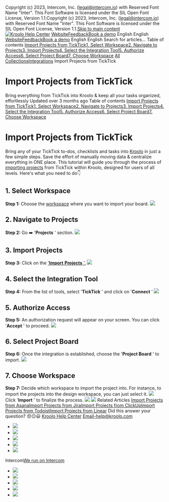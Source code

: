 Copyright (c) 2023, Intercom, Inc. (legal@intercom.io) with Reserved Font Name "Inter". This Font Software is licensed under the SIL Open Font License, Version 1.1.Copyright (c) 2023, Intercom, Inc. (legal@intercom.io) with Reserved Font Name "Inter". This Font Software is licensed under the SIL Open Font License, Version 1.1.[Skip to main content](https://help.kroolo.com/en/articles/9393262-import-projects-from-ticktick#main-content)
[![Kroolo Help Center](https://downloads.intercomcdn.com/i/o/h4qkzypg/611116/ee699fbf23fef0f6d8d4f666d84c/37cdcedd14003d8fdcfdeda0a05c09cb)](https://help.kroolo.com/en/)
[Website](https://kroolo.com/)[Feedback](https://kroolo.featurebase.app/)[Book a demo](https://kroolo.com/book-demo)
English
English
[Website](https://kroolo.com/)[Feedback](https://kroolo.featurebase.app/)[Book a demo](https://kroolo.com/book-demo)
English
English
Search for articles...
Table of contents
[Import Projects from TickTick](https://help.kroolo.com/en/articles/9393262-import-projects-from-ticktick#h_bb92c8184e)[1. Select Workspace](https://help.kroolo.com/en/articles/9393262-import-projects-from-ticktick#h_c3bdbbdb54)[2. Navigate to Projects](https://help.kroolo.com/en/articles/9393262-import-projects-from-ticktick#h_f4c5d12fe1)[3. Import Projects](https://help.kroolo.com/en/articles/9393262-import-projects-from-ticktick#h_54a5081b8b)[4. Select the Integration Tool](https://help.kroolo.com/en/articles/9393262-import-projects-from-ticktick#h_246362ef15)[5. Authorize Access](https://help.kroolo.com/en/articles/9393262-import-projects-from-ticktick#h_26e82bf642)[6. Select Project Board](https://help.kroolo.com/en/articles/9393262-import-projects-from-ticktick#h_81714b9b7e)[7. Choose Workspace](https://help.kroolo.com/en/articles/9393262-import-projects-from-ticktick#h_742116cc91)
[All Collections](https://help.kroolo.com/en/)[Integrations](https://help.kroolo.com/en/collections/9118200-integrations)
Import Projects from TickTick
# Import Projects from TickTick
Bring everything from TickTick into Kroolo & keep all your tasks organized, effortlessly
Updated over 3 months ago
Table of contents
[Import Projects from TickTick](https://help.kroolo.com/en/articles/9393262-import-projects-from-ticktick#h_bb92c8184e)[1. Select Workspace](https://help.kroolo.com/en/articles/9393262-import-projects-from-ticktick#h_c3bdbbdb54)[2. Navigate to Projects](https://help.kroolo.com/en/articles/9393262-import-projects-from-ticktick#h_f4c5d12fe1)[3. Import Projects](https://help.kroolo.com/en/articles/9393262-import-projects-from-ticktick#h_54a5081b8b)[4. Select the Integration Tool](https://help.kroolo.com/en/articles/9393262-import-projects-from-ticktick#h_246362ef15)[5. Authorize Access](https://help.kroolo.com/en/articles/9393262-import-projects-from-ticktick#h_26e82bf642)[6. Select Project Board](https://help.kroolo.com/en/articles/9393262-import-projects-from-ticktick#h_81714b9b7e)[7. Choose Workspace](https://help.kroolo.com/en/articles/9393262-import-projects-from-ticktick#h_742116cc91)
# Import Projects from TickTick
Bring any of your TickTick to-dos, checklists and tasks into [Kroolo](https://kroolo.com/) in just a few simple steps. Save the effort of manually moving data & centralize everything in ONE place. 
This tutorial will guide you through the process of [importing projects](https://kroolo.com/features/projects) from TickTick within Kroolo, designed for users of all levels. Here's what you need to do👇
## **1. Select Workspace**
**Step 1:** Choose the [workspace](https://intercom.help/kroolo/en/articles/9772991-manage-workspaces) where you want to import your board.
[![](https://kroolo-e0b70269b6e2.intercom-attachments-1.com/i/o/1065017436/892c0f3a0e4fabdb50d06a93/f608bb16-94da-4b3b-af79-68de0927265b.png?expires=1747842300&signature=0371d165a7226b523e9c12b9afbcdc65cc92dc52d33047110da870c9da8016c4&req=dSAhE8l%2FmoVcX%2FMW1HO4zV4HfbL746ZI50rvrtyZcmA7oe1HGtdiVEocX%2Bzz%0ADOCz1ToLAuNhqRFxB6s%3D%0A)](https://kroolo-e0b70269b6e2.intercom-attachments-1.com/i/o/1065017436/892c0f3a0e4fabdb50d06a93/f608bb16-94da-4b3b-af79-68de0927265b.png?expires=1747842300&signature=0371d165a7226b523e9c12b9afbcdc65cc92dc52d33047110da870c9da8016c4&req=dSAhE8l%2FmoVcX%2FMW1HO4zV4HfbL746ZI50rvrtyZcmA7oe1HGtdiVEocX%2Bzz%0ADOCz1ToLAuNhqRFxB6s%3D%0A)
## **2.** **Navigate to Projects**
**Step 2:** Go ➡️ '**Projects** ' section.
[![](https://kroolo-e0b70269b6e2.intercom-attachments-1.com/i/o/1065017442/efabd1219dbc6a6d25c38889/b4543cd0-26dc-4abc-b5c7-9b48724bec94.png?expires=1747842300&signature=bf471a6e3d7015b321db24b1a3c0c9cd59958353e84b8dc62fe8234a77d5f09b&req=dSAhE8l%2FmoVbW%2FMW1HO4zQFTSaGgtz5RIh2tEfRfEElxAWeleztnIpmRWLA6%0AG1v7UZC2OS9xR6xR%2F28%3D%0A)](https://kroolo-e0b70269b6e2.intercom-attachments-1.com/i/o/1065017442/efabd1219dbc6a6d25c38889/b4543cd0-26dc-4abc-b5c7-9b48724bec94.png?expires=1747842300&signature=bf471a6e3d7015b321db24b1a3c0c9cd59958353e84b8dc62fe8234a77d5f09b&req=dSAhE8l%2FmoVbW%2FMW1HO4zQFTSaGgtz5RIh2tEfRfEElxAWeleztnIpmRWLA6%0AG1v7UZC2OS9xR6xR%2F28%3D%0A)
## 3. **Import Projects**
**Step 3:** Click on the ['**Import** **Projects** '.](https://help.kroolo.com/en/collections/9118200-integrations)
[![](https://kroolo-e0b70269b6e2.intercom-attachments-1.com/i/o/1065017445/6eb9cd301e14fed0082be548/18a00784-a575-4b29-997e-670be5b2adc4.gif?expires=1747842300&signature=e7f20b114abdfeae964651770e43a3675bc22d45404aa44cd85288de50e06686&req=dSAhE8l%2FmoVbXPMW1HO4zedMv5XVeIzFpO6N%2BuqUDn3MdDvTv%2Bh%2FWcN%2FOPCy%0A8l%2FIrTfL4YVBiJ5V0MM%3D%0A)](https://kroolo-e0b70269b6e2.intercom-attachments-1.com/i/o/1065017445/6eb9cd301e14fed0082be548/18a00784-a575-4b29-997e-670be5b2adc4.gif?expires=1747842300&signature=e7f20b114abdfeae964651770e43a3675bc22d45404aa44cd85288de50e06686&req=dSAhE8l%2FmoVbXPMW1HO4zedMv5XVeIzFpO6N%2BuqUDn3MdDvTv%2Bh%2FWcN%2FOPCy%0A8l%2FIrTfL4YVBiJ5V0MM%3D%0A)
## **4. Select the Integration Tool**
**Step 4:** From the list of tools, select '**TickTick** ' and click on '**Connect** '
[![](https://kroolo-e0b70269b6e2.intercom-attachments-1.com/i/o/1065017451/71ad12714a72007f0a1415cc/501a6102-e8c8-4e2e-9a4c-9a5fbcfef338.gif?expires=1747842300&signature=26c408656dbb071b23b6109d7eef10ccb97b46e79d9c3909df21c1ca5d2a149d&req=dSAhE8l%2FmoVaWPMW1HO4zTTaDAXWt5d4ZpDUlmKR3CX7pGQq40kP%2FTYB5Dk6%0A6eI%2BsHmI5YGDrGOn5Rk%3D%0A)](https://kroolo-e0b70269b6e2.intercom-attachments-1.com/i/o/1065017451/71ad12714a72007f0a1415cc/501a6102-e8c8-4e2e-9a4c-9a5fbcfef338.gif?expires=1747842300&signature=26c408656dbb071b23b6109d7eef10ccb97b46e79d9c3909df21c1ca5d2a149d&req=dSAhE8l%2FmoVaWPMW1HO4zTTaDAXWt5d4ZpDUlmKR3CX7pGQq40kP%2FTYB5Dk6%0A6eI%2BsHmI5YGDrGOn5Rk%3D%0A)
## 5. **Authorize Access**
**Step 5:** An authorization request will appear on your screen. You can click '**Accept** ' to proceed. 
[![](https://kroolo-e0b70269b6e2.intercom-attachments-1.com/i/o/1065017458/5f93af9ade86ba67b902342d/8d276bf7-32fa-4221-90c0-6871f9ea322a.png?expires=1747842300&signature=0f2db955038709f74fcefa925d598e4fe04b4bde4c3ca613824b08e35fbe2668&req=dSAhE8l%2FmoVaUfMW1HO4zbZb2%2FRrrHbtW6IQMPtEDIsv4KMuAt7yxcraqhyJ%0AJJeyVN0q52YTI%2BlLV3E%3D%0A)](https://kroolo-e0b70269b6e2.intercom-attachments-1.com/i/o/1065017458/5f93af9ade86ba67b902342d/8d276bf7-32fa-4221-90c0-6871f9ea322a.png?expires=1747842300&signature=0f2db955038709f74fcefa925d598e4fe04b4bde4c3ca613824b08e35fbe2668&req=dSAhE8l%2FmoVaUfMW1HO4zbZb2%2FRrrHbtW6IQMPtEDIsv4KMuAt7yxcraqhyJ%0AJJeyVN0q52YTI%2BlLV3E%3D%0A)
## 6. Select Project Board
**Step 6:** Once the integration is established, choose the '**Project Board** ' to import.
[![](https://kroolo-e0b70269b6e2.intercom-attachments-1.com/i/o/1065017461/5a174ce8eb2b3a7acd42df1b/2eeb4b28-5cbd-4922-95a4-5d146c16627b.gif?expires=1747842300&signature=bde837069a4345c1e00b39badcc8021d4ab0c58f2775532d40578fcf24c1f23e&req=dSAhE8l%2FmoVZWPMW1HO4zW7G6IoFt%2BLWWE0FIHH3mKZxJU0j%2FrjdW3EUPoHZ%0AXM3goVkG9zY0hj7AzQo%3D%0A)](https://kroolo-e0b70269b6e2.intercom-attachments-1.com/i/o/1065017461/5a174ce8eb2b3a7acd42df1b/2eeb4b28-5cbd-4922-95a4-5d146c16627b.gif?expires=1747842300&signature=bde837069a4345c1e00b39badcc8021d4ab0c58f2775532d40578fcf24c1f23e&req=dSAhE8l%2FmoVZWPMW1HO4zW7G6IoFt%2BLWWE0FIHH3mKZxJU0j%2FrjdW3EUPoHZ%0AXM3goVkG9zY0hj7AzQo%3D%0A)
## 7. Choose Workspace
**Step 7:** Decide which workspace to import the project into. For instance, to import the projects into the design workspace, you can just select it.
[![](https://kroolo-e0b70269b6e2.intercom-attachments-1.com/i/o/1065017466/568f74198b259071b8a05a5c/cd434790-bb74-4a33-9504-66d9de48855a.gif?expires=1747842300&signature=22d3d543da0d2032b12d6c2243a3ee08f31c3e885fdc30591ba1bb877095519d&req=dSAhE8l%2FmoVZX%2FMW1HO4zaTPIlcyhkkuFJB5Hiyl6dryX6mPMQff6kNr1MDl%0A2%2FZei8lXKyOqEnNXVpk%3D%0A)](https://kroolo-e0b70269b6e2.intercom-attachments-1.com/i/o/1065017466/568f74198b259071b8a05a5c/cd434790-bb74-4a33-9504-66d9de48855a.gif?expires=1747842300&signature=22d3d543da0d2032b12d6c2243a3ee08f31c3e885fdc30591ba1bb877095519d&req=dSAhE8l%2FmoVZX%2FMW1HO4zaTPIlcyhkkuFJB5Hiyl6dryX6mPMQff6kNr1MDl%0A2%2FZei8lXKyOqEnNXVpk%3D%0A)
Click '**Import** ' to finalize the process.
[![](https://kroolo-e0b70269b6e2.intercom-attachments-1.com/i/o/1065017473/f6a0937725f243a6998794c3/2fdaa872-dda2-4690-aada-3d85c939c2c2.gif?expires=1747842300&signature=309c4ba937f2a9965b603bd6d90a7f3f80bef9c0140949423167744edf7c1128&req=dSAhE8l%2FmoVYWvMW1HO4zV6Lc9w%2BI129ibSJUbeuE73IWToGL61n6hDWopkQ%0AsqGziQjzPFsbWeQf8zI%3D%0A)](https://kroolo-e0b70269b6e2.intercom-attachments-1.com/i/o/1065017473/f6a0937725f243a6998794c3/2fdaa872-dda2-4690-aada-3d85c939c2c2.gif?expires=1747842300&signature=309c4ba937f2a9965b603bd6d90a7f3f80bef9c0140949423167744edf7c1128&req=dSAhE8l%2FmoVYWvMW1HO4zV6Lc9w%2BI129ibSJUbeuE73IWToGL61n6hDWopkQ%0AsqGziQjzPFsbWeQf8zI%3D%0A)
[![](https://downloads.intercomcdn.com/i/o/h4qkzypg/1206811916/6ab4b4b7e53cc641bc5f411fce9e/cta+2.png?expires=1747842300&signature=28e9a23d4a1e58acfe11a7a9dfe2bd671c8c21609156612ed9dc865ca9ac2ecc&req=dSInEMF%2FnIheX%2FMW1HO4zZiQtcbU2ZbWwYC%2F5gsRiqxPWYGmgq7kigpWuVES%0ApvFGlSpEP3neNwsb1eU%3D%0A)](https://kroolo.com/)
Related Articles
[Import Projects from Asana](https://help.kroolo.com/en/articles/9271668-import-projects-from-asana)[Import Projects from Jira](https://help.kroolo.com/en/articles/9355717-import-projects-from-jira)[Import Projects from ClickUp](https://help.kroolo.com/en/articles/9382914-import-projects-from-clickup)[Import Projects from Todoist](https://help.kroolo.com/en/articles/9387813-import-projects-from-todoist)[Import Projects from Linear](https://help.kroolo.com/en/articles/9393219-import-projects-from-linear)
Did this answer your question?
😞😐😃
[Kroolo Help Center](https://help.kroolo.com/en/)
Email-help@kroolo.com
  * [![](https://intercom.help/kroolo/assets/svg/icon:social-facebook/FFFFFF)](https://www.facebook.com/profile.php?id=61553808299270)
  * [![](https://intercom.help/kroolo/assets/svg/icon:social-linkedin/FFFFFF)](https://www.linkedin.com/company/getkroolo)
  * [![](https://intercom.help/kroolo/assets/svg/icon:social-instagram/FFFFFF)](https://www.instagram.com/getkroolo)
  * [![](https://intercom.help/kroolo/assets/svg/icon:social-youtube/FFFFFF)](https://www.youtube.com/@getkroolo/featured)
  * [![](https://intercom.help/kroolo/assets/svg/icon:social-twitter-x/FFFFFF)](https://www.twitter.com/getkroolo)


Intercom[We run on Intercom](https://www.intercom.com/intercom-link?company=Kroolo&solution=customer-support&utm_campaign=intercom-link&utm_content=We+run+on+Intercom&utm_medium=help-center&utm_referrer=https%3A%2F%2Fhelp.kroolo.com%2Fen%2Farticles%2F9393262-import-projects-from-ticktick&utm_source=desktop-web)
  * [![](https://intercom.help/kroolo/assets/svg/icon:social-facebook/FFFFFF)](https://www.facebook.com/profile.php?id=61553808299270)
  * [![](https://intercom.help/kroolo/assets/svg/icon:social-linkedin/FFFFFF)](https://www.linkedin.com/company/getkroolo)
  * [![](https://intercom.help/kroolo/assets/svg/icon:social-instagram/FFFFFF)](https://www.instagram.com/getkroolo)
  * [![](https://intercom.help/kroolo/assets/svg/icon:social-youtube/FFFFFF)](https://www.youtube.com/@getkroolo/featured)
  * [![](https://intercom.help/kroolo/assets/svg/icon:social-twitter-x/FFFFFF)](https://www.twitter.com/getkroolo)


